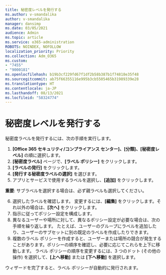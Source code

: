 ```yaml
---
title: 秘密度レベルを発行する
ms.author: v-smandalika
author: v-smandalika
manager: dansimp
ms.date: 03/05/2021
audience: Admin
ms.topic: article
ms.service: o365-administration
ROBOTS: NOINDEX, NOFOLLOW
localization_priority: Priority
ms.collection: Adm_O365
ms.custom:
- "7455"
- "9000181"
ms.openlocfilehash: b19b3cf229fd67f1df2b58b387b1f74818e35f48
ms.sourcegitcommit: ab75f66355116e995b3cb5505465b31989339e28
ms.translationtype: HT
ms.contentlocale: ja-JP
ms.lasthandoff: 08/13/2021
ms.locfileid: "58324774"
---
```

# <a name="publish-sensitivity-labels"></a>秘密度レベルを発行する

秘密度ラベルを発行するには、次の手順を実行します。

1. **[Office 365 セキュリティ/コンプライアンス センター]、[分類]、[秘密度レベル]** の順に選択します。
2. **[秘密度ラベル]** ページで、**[ラベル ポリシー]** をクリックします。
3. **[ラベルの発行]** をクリックします。
4. **[発行する秘密度ラベルの選択]** を選びます。 
5. アプリとサービスで使用するラベルを選択し、**[追加]** をクリックします。

**重要**: サブラベルを選択する場合は、必ず親ラベルも選択してください。

6. 選択したラベルを確認します。 変更するには、**[編集]** をクリックします。それ以外の場合は、**[次へ]** をクリックします。
7. 指示に従ってポリシー設定を構成します。
8. 異なるユーザーや場所に対して、異なるポリシー設定が必要な場合は、次の手順を繰り返します。 たとえば、ユーザーのグループにラベルを追加したり、ユーザーのサブセットに別の既定のラベルを作成したりできます。
9. 複数のラベル ポリシーを作成すると、ユーザーまたは場所の競合が発生することがあります。ポリシーの順序を確認し、必要に応じてこれらを上下に移動します。 ラベル ポリシーの順序を変更するには、3 つのドット (その他の操作) を選択して、**[上へ移動]** または **[下へ移動]** を選択します。

ウィザードを完了すると、ラベル ポリシーが自動的に発行されます。


